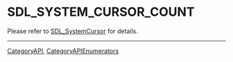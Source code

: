 # SDL_SYSTEM_CURSOR_COUNT

Please refer to [SDL_SystemCursor](SDL_SystemCursor) for details.

----
[CategoryAPI](CategoryAPI), [CategoryAPIEnumerators](CategoryAPIEnumerators)

